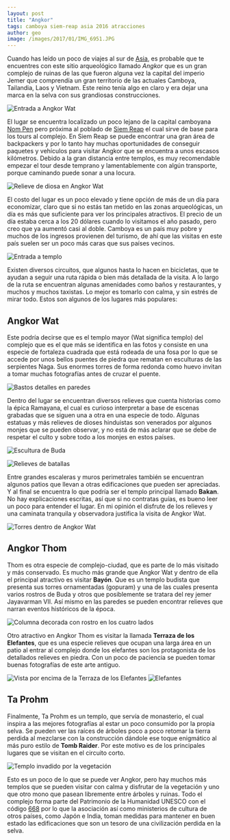 ```yaml
---
layout: post
title: "Angkor"
tags: camboya siem-reap asia 2016 atracciones 
author: geo
image: /images/2017/01/IMG_6951.JPG
---
```


Cuando has leído un poco de viajes al sur de [Asia](/tag/asia), es probable que te encuentres con este sitio arqueológico llamado *Angkor* que es un gran complejo de ruinas de las que fueron alguna vez la capital del imperio Jemer que comprendía un gran territorio de las actuales Camboya, Tailandia, Laos y Vietnam. Este reino tenía algo en claro y era dejar una marca en la selva con sus grandiosas construcciones.

![Entrada a Angkor Wat](/images/2017/01/IMG_6839.JPG)

El lugar se encuentra localizado un poco lejano de la capital camboyana [Nom Pen](/tag/nom-pen) pero próxima al poblado de [Siem Reap](/tag/siem-reap) el cual sirve de base para los tours al complejo. En Siem Reap se puede encontrar una gran área de backpackers y por lo tanto hay muchas oportunidades de conseguir paquetes y vehículos para visitar Angkor que se encuentra a unos escasos kilómetros. Debido a la gran distancia entre templos, es muy recomendable empezar el tour desde temprano y lamentablemente con algún transporte, porque caminando puede sonar a una locura.

![Relieve de diosa en Angkor Wat](/images/2017/01/IMG_6851.JPG)

El costo del lugar es un poco elevado y tiene opción de más de un día para economizar, claro que si no estás tan metido en las zonas arqueológicas, un día es más que suficiente para ver los principales atractivos. El precio de un día estaba cerca a los 20 dólares cuando lo visitamos el año pasado, pero creo que ya aumentó casi al doble. Camboya es un país muy pobre y muchos de los ingresos provienen del turismo, de ahí que las visitas en este país suelen ser un poco más caras que sus países vecinos.

![Entrada a templo](/images/2017/01/IMG_6950.JPG)

Existen diversos circuitos, que algunos hasta lo hacen en bicicletas, que te ayudan a seguir una ruta rápida o bien más detallada de la visita. A lo largo de la ruta se encuentran algunas amenidades como baños y restaurantes, y muchos y muchos taxistas. Lo mejor es tomarlo con calma, y sin estrés de mirar todo. Estos son algunos de los lugares más populares:

## Angkor Wat

Este podría decirse que es el templo mayor (Wat significa templo) del complejo que es el que más se identifica en las fotos y consiste en una especie de fortaleza cuadrada que está rodeada de una fosa por lo que se accede por unos bellos puentes de piedra que rematan en esculturas de las serpientes Naga. Sus enormes torres de forma redonda como huevo invitan a tomar muchas fotografías antes de cruzar el puente.

![Bastos detalles en paredes](/images/2017/01/IMG_6854.JPG)

Dentro del lugar se encuentran diversos relieves que cuenta historias como la épica Ramayana, el cual es curioso interpretar a base de escenas grabadas que se siguen una a otra en una especie de todo. Algunas estatuas y más relieves de dioses hinduistas son venerados por algunos monjes que se pueden observar, y no está de más aclarar que se debe de respetar el culto y sobre todo a los monjes en estos países. 

![Escultura de Buda](/images/2017/01/IMG_6875.JPG)

![Relieves de batallas](/images/2017/01/IMG_6901.JPG)

Entre grandes escaleras y muros perimetrales también se encuentran algunos patios que llevan a otras edificaciones que pueden ser apreciadas. Y al final se encuentra lo que podría ser el templo principal llamado **Bakan**. No hay explicaciones escritas, así que si no contratas guías, es bueno leer un poco para entender el lugar. En mi opinión el disfrute de los relieves y una caminata tranquila y observadora justifica la visita de Angkor Wat.

![Torres dentro de Angkor Wat](/images/2017/01/IMG_6884.JPG)

## Angkor Thom

Thom es otra especie de complejo-ciudad, que es parte de lo más visitado y más conservado. Es mucho más grande que Angkor Wat y dentro de ella el principal atractivo es visitar **Bayón**. Que es un templo budista que presenta sus torres ornamentadas (gopuram) y una de las cuales presenta varios rostros de Buda y otros que posiblemente se tratara del rey jemer Jayavarman VII. Así mismo en las paredes se pueden encontrar relieves que narran eventos históricos de la época.

![Columna decorada con rostro en los cuatro lados](/images/2017/01/IMG_7046.JPG)

Otro atractivo en Angkor Thom es visitar la llamada **Terraza de los Elefantes**, que es una especie relieves que ocupan una larga área en un patio al entrar al complejo donde los elefantes son los protagonista de los detallados relieves en piedra. Con un poco de paciencia se pueden tomar buenas fotografías de este arte antiguo.

![Vista por encima de la Terraza de los Elefantes](/images/2017/01/IMG_7058.JPG)
![Elefantes](/images/2017/01/IMG_7054.JPG)

## Ta Prohm

Finalmente, Ta Prohm es un templo, que servía de monasterio, el cual inspira a las mejores fotografías al estar un poco consumido por la propia selva. Se pueden ver las raíces de árboles poco a poco retomar la tierra perdida al mezclarse con la construcción dándole ese toque enigmático al más puro estilo de **Tomb Raider**. Por este motivo es de los principales lugares que se visitan en el circuito corto.

![Templo invadido por la vegetación](/images/2017/01/IMG_6978.JPG)

Esto es un poco de lo que se puede ver Angkor, pero hay muchos más templos que se pueden visitar con calma y disfrutar de la vegetación y uno que otro mono que pasean libremente entre árboles y ruinas. Todo el complejo forma parte del Patrimonio de la Humanidad UNESCO con el código [668](http://whc.unesco.org/en/list/668) por lo que la asociación así como ministerios de cultura de otros países, como Japón e India, toman medidas para mantener en buen estado las edificaciones que son un tesoro de una civilización perdida en la selva.
